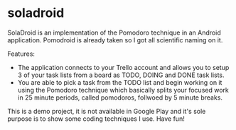 # soladroid
SolaDroid is an implementation of the Pomodoro technique in an Android application. Pomodroid is already taken so I got all scientific naming on it.

Features:
* The application connects to your Trello account and allows you to setup 3 of your task lists from a board as TODO, DOING and DONE task lists.
* You are able to pick a task from the TODO list and begin working on it using the Pomodoro technique which basically splits your focused work in 25 minute periods, called pomodoros, follwoed by 5 minute breaks.

This is a demo project, it is not available in Google Play and it's sole purpose is to show some coding techniques I use.
Have fun!
